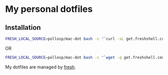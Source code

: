 My personal dotfiles
====================

## Installation

``` sh
FRESH_LOCAL_SOURCE=pollosp/mac-dot bash -c "`curl -sL get.freshshell.com`"
```

OR

```sh
FRESH_LOCAL_SOURCE=pollosp/mac-dot bash -c "`wget -q get.freshshell.com -O -`"
```

My dotfiles are managed by [fresh].

[fresh]: http://freshshell.com
